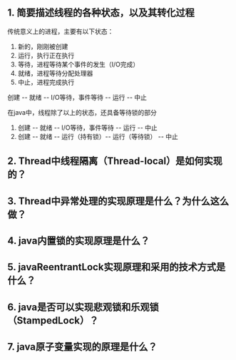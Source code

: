 
## 1. 简要描述线程的各种状态，以及其转化过程

传统意义上的进程，主要有以下状态：
1. 新的，刚刚被创建
2. 运行，执行正在执行
3. 等待，进程等待某个事件的发生（I/O完成）
4. 就绪，进程等待分配处理器
5. 中止，进程完成执行

创建 -- 就绪 -- I/O等待，事件等待 -- 运行 -- 中止

在java中，线程除了以上的状态，还具备等待锁的部分

1. 创建 -- 就绪 -- I/O等待，事件等待 -- 运行 -- 中止
2. 创建 -- 就绪 -- 运行（持有锁）-- 运行（等待锁） -- 中止

## 2. Thread中线程隔离（Thread-local）是如何实现的？

## 3. Thread中异常处理的实现原理是什么？为什么这么做？

## 4. java内置锁的实现原理是什么？

## 5. javaReentrantLock实现原理和采用的技术方式是什么？

## 6. java是否可以实现悲观锁和乐观锁（StampedLock）？

## 7. java原子变量实现的原理是什么？

